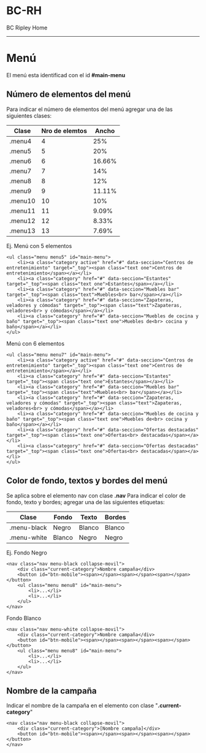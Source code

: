 # BC-RH
BC Ripley Home

---
# Menú
El menú esta identificad con el id **#main-menu**

Número de elementos del menú
-----
Para indicar el número de elementos del menú agregar una de las siguientes clases:

Clase | Nro de elemtos | Ancho
--- | --- | ---
.menu4 | 4 | 25%
.menu5 | 5 | 20%
.menu6 | 6 | 16.66%
.menu7 | 7 | 14%
.menu8 | 8 | 12%
.menu9 | 9 | 11.11%
.menu10 | 10 | 10%
.menu11 | 11 | 9.09%
.menu12 | 12 | 8.33%
.menu13 | 13 | 7.69%

Ej.
Menú con 5 elementos
```
<ul class="menu menu5" id="main-menu">
	<li><a class="category active" href="#" data-seccion="Centros de entretenimiento" target="_top"><span class="text one">Centros de entretenimiento</span></a></li>
	<li><a class="category" href="#" data-seccion="Estantes" target="_top"><span class="text one">Estantes</span></a></li>
	<li><a class="category" href="#" data-seccion="Muebles bar" target="_top"><span class="text">Muebles<br> bar</span></a></li>
	<li><a class="category" href="#" data-seccion="Zapateras, veladores y cómodas" target="_top"><span class="text">Zapateras, veladores<br> y cómodas</span></a></li>
	<li><a class="category" href="#" data-seccion="Muebles de cocina y baño" target="_top"><span class="text one">Muebles de<br> cocina y baño</span></a></li>
</ul>
```
Menú con 6 elementos
```
<ul class="menu menu7" id="main-menu">
	<li><a class="category active" href="#" data-seccion="Centros de entretenimiento" target="_top"><span class="text one">Centros de entretenimiento</span></a></li>
	<li><a class="category" href="#" data-seccion="Estantes" target="_top"><span class="text one">Estantes</span></a></li>
	<li><a class="category" href="#" data-seccion="Muebles bar" target="_top"><span class="text">Muebles<br> bar</span></a></li>
	<li><a class="category" href="#" data-seccion="Zapateras, veladores y cómodas" target="_top"><span class="text">Zapateras, veladores<br> y cómodas</span></a></li>
	<li><a class="category" href="#" data-seccion="Muebles de cocina y baño" target="_top"><span class="text one">Muebles de<br> cocina y baño</span></a></li>
	<li><a class="category" href="#" data-seccion="Ofertas destacadas" target="_top"><span class="text one">Ofertas<br> destacadas</span></a></li>
	<li><a class="category" href="#" data-seccion="Ofertas destacadas" target="_top"><span class="text one">Ofertas<br> destacadas</span></a></li>
</ul>
```


Color de fondo, textos y bordes del menú
-----

Se aplica sobre el elemento nav con clase **.nav**
Para indicar el color de fondo, texto y bordes; agregar una de las siguientes etiquetas:

Clase | Fondo | Texto | Bordes
--- | --- | --- | ---
.menu-black | Negro | Blanco | Blanco
.menu-white | Blanco | Negro | Negro

Ej.
Fondo Negro
```
<nav class="nav menu-black collapse-movil">
	<div class="current-category">Nombre campaña</div>
	<button id="btn-mobile"><span></span><span></span><span></span></button>
	<ul class="menu menu8" id="main-menu">
		<li>...</li>
		<li>...</li>
	</ul>
</nav>
```

Fondo Blanco
```
<nav class="nav menu-white collapse-movil">
	<div class="current-category">Nombre campaña</div>
	<button id="btn-mobile"><span></span><span></span><span></span></button>
	<ul class="menu menu8" id="main-menu">
		<li>...</li>
		<li>...</li>
	</ul>
</nav>
```


Nombre de la campaña
-----

Indicar el nombre de la campaña en el elemento con clase "**.current-category**"
```
<nav class="nav menu-black collapse-movil">
	<div class="current-category">[Nombre campaña]</div>
	<button id="btn-mobile"><span></span><span></span><span></span></button>
</nav>
```